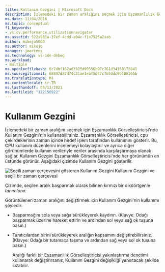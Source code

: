 ```yaml
---
title: Kullanım Gezgini | Microsoft Docs
description: İzlemedeki bir zaman aralığını seçmek için Eşzamanlılık Görselleştiricisi'nde Kullanım Gezgini'nin nasıl kullanabileceğinizi öğrenin.
ms.date: 11/04/2016
ms.topic: conceptual
f1_keywords:
- vs.cv.performance.utilizationnavigator
ms.assetid: 522a981a-37ef-4cdd-a04c-f1e7525a2aab
author: mikejo5000
ms.author: mikejo
manager: jmartens
ms.technology: vs-ide-debug
ms.workload:
- multiple
ms.openlocfilehash: 6c7dbf162ad3325d99556b97c761d34358175041
ms.sourcegitcommit: 68897da7d74c31ae1ebf5d47c7b5ddc9b108265b
ms.translationtype: MT
ms.contentlocale: tr-TR
ms.lasthandoff: 08/13/2021
ms.locfileid: "122156922"
---
```

# <a name="utilization-navigator"></a>Kullanım Gezgini
İzlemedeki bir zaman aralığını seçmek için Eşzamanlılık Görselleştiricisi'nde Kullanım Gezgini'nin kullanabilirsiniz. Eşzamanlılık Görselleştiricisi, cpu çekirdeklerinin zaman içinde hedef işlem tarafından kullanımını gösterir. Bu, CPU kullanım düzenlerini incelemeyi kolaylaştırır ve ayrıca diğer görünümlerde kullanım verileriyle veriler arasında karşılaştırmaya olanak sağlar. Kullanım Gezgini Eşzamanlılık Görselleştiricisi'nde her görünümün en üstünde görünür. Aşağıdaki çizimde Kullanım Gezgini gösterilir.

 ![Seçili zaman çerçevesini gösteren Kullanım Gezgini](../profiling/media/cvutilizationnavigator.png "CVUtilizationNavigator") Kullanım Gezgini ve seçili bir zaman çerçevesi

 Çizimde, seçilen aralık başparmak olarak bilinen kırmızı bir dikdörtgenle *tanımlanır.*

 Görüntülenen zaman aralığını değiştirmek için Kullanım Gezgini'nin kullanımı şöyledir:

- Başparmağını sola veya sağa sürükleyerek kaydırın. (Klavye: Odağı başparmak üzerine hareket ettirin ve ardından sol veya sağ ok tuşuna basın.)

- Tanıtıcılardan birini sürükleyerek aralığın kapsamını değiştirebilirsiniz. (Klavye: Odağı bir tutamaça taşıma ve ardından sağ veya sol ok tuşuna basın.)

  Aralığı farklı bir Eşzamanlılık Görselleştiricisi yakınlaştırma denetimi kullanarak değiştirirsanız, Kullanım Gezgini değişikliği yansıtacak şekilde sızabilir.